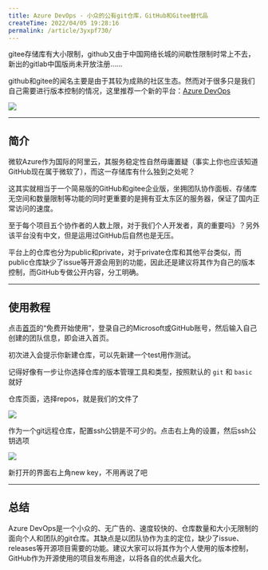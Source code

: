 ```yaml
---
title: Azure DevOps - 小众的公有git仓库，GitHub和Gitee替代品
createTime: 2022/04/05 19:28:16
permalink: /article/3yxpf730/
---
```


gitee存储库有大小限制，github又由于中国网络长城的间歇性限制时常上不去，新出的gitlab中国版尚未开放注册……

github和gitee的闻名主要是由于其较为成熟的社区生态。然而对于很多只是我们自己需要进行版本控制的情况，这里推荐一个新的平台：[Azure DevOps](https://azure.microsoft.com/zh-cn/services/devops/?nav=min)

![](/images/51e439f07687e61319f8a2b278221e81.png)

---

## 简介

微软Azure作为国际的阿里云，其服务稳定性自然毋庸置疑（事实上你也应该知道GitHub现在属于微软了），而这一存储库有什么独到之处呢？

这其实就相当于一个简易版的GitHub和gitee企业版，坐拥团队协作面板、存储库无空间和数量限制等功能的同时更重要的是拥有亚太东区的服务器，保证了国内正常访问的速度。

至于每个项目五个协作者的人数上限，对于我们个人开发者，真的重要吗》？另外该平台没有中文，但是运用过GitHub后自然也是无压。

平台上的仓库也分为public和private，对于private仓库和其他平台类似，而public仓库缺少了issue等开源会用到的功能，因此还是建议将其作为自己的版本控制，而GitHub专做公开内容，分工明确。

---

## 使用教程

点击[首页](https://dev.azure.com/)的“免费开始使用”，登录自己的Microsoft或GitHub账号，然后输入自己创建的团队信息，即会进入首页。

初次进入会提示你新建仓库，可以先新建一个test用作测试。

记得好像有一步让你选择仓库的版本管理工具和类型，按照默认的 `git` 和 `basic` 就好

仓库页面，选择repos，就是我们的文件了

![](/images/177ac5ffcb8410d2ea9b543a4ae9ce77.png)

作为一个git远程仓库，配置ssh公钥是不可少的。点击右上角的设置，然后ssh公钥选项

![](/images/9057ca2df41a1d3848d14040734026af.png)

新打开的界面右上角new key，不用再说了吧

---

## 总结

Azure DevOps是一个小众的、无广告的、速度较快的、仓库数量和大小无限制的面向个人和团队的git仓库。其缺点是以团队协作为主的定位，缺少了issue、releases等开源项目需要的功能。建议大家可以将其作为个人使用的版本控制，GitHub作为开源使用的项目发布用途，以将各自的优点最大化。

